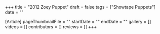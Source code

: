 +++
title = "2012 Zoey Puppet"
draft = false
tags = ["Showtape Puppets"]
date = ""

[Article]
pageThumbnailFile = ""
startDate = ""
endDate = ""
gallery = []
videos = []
contributors = []
reviews = []
+++
